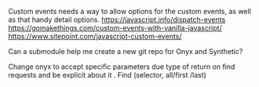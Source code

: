 Custom events needs a way to allow options for the custom events, as well as that handy detail options.
	https://javascript.info/dispatch-events
	https://gomakethings.com/custom-events-with-vanilla-javascript/
	https://www.sitepoint.com/javascript-custom-events/
	
	
Can a submodule help me create a new git repo for Onyx and Synthetic?

Change onyx to accept specific parameters due type of return on find requests and be explicit about it
. Find (selector, all/first /last) 